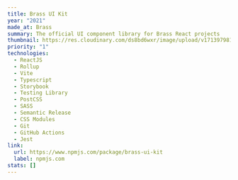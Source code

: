 ```yaml
---
title: Brass UI Kit
year: "2021"
made_at: Brass
summary: The official UI component library for Brass React projects
thumbnail: https://res.cloudinary.com/ds8bd6wxr/image/upload/v1713979812/my-portfolio/Screenshot_2024-04-24_at_18.22.12_qdygu9.png
priority: "1"
technologies:
  - ReactJS
  - Rollup
  - Vite
  - Typescript
  - Storybook
  - Testing Library
  - PostCSS
  - SASS
  - Semantic Release
  - CSS Modules
  - Git
  - GitHub Actions
  - Jest
link:
  url: https://www.npmjs.com/package/brass-ui-kit
  label: npmjs.com
stats: []
---
```

